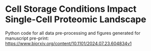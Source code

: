 # Cell Storage Conditions Impact Single-Cell Proteomic Landscape

Python code for all data pre-processing and figures generated for manuscript pre-print: https://www.biorxiv.org/content/10.1101/2024.07.23.604834v1
